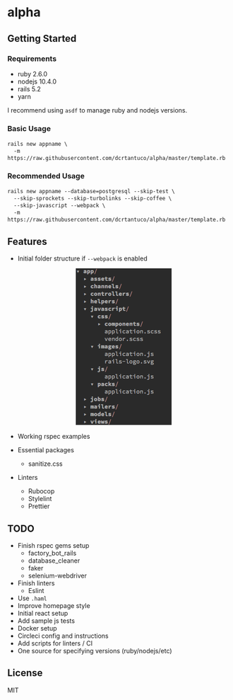 # alpha

## Getting Started

### Requirements

- ruby 2.6.0
- nodejs 10.4.0
- rails 5.2
- yarn

I recommend using `asdf` to manage ruby and nodejs versions.

### Basic Usage

```
rails new appname \
  -m https://raw.githubusercontent.com/dcrtantuco/alpha/master/template.rb
```

### Recommended Usage

```
rails new appname --database=postgresql --skip-test \
  --skip-sprockets --skip-turbolinks --skip-coffee \
  --skip-javascript --webpack \
  -m https://raw.githubusercontent.com/dcrtantuco/alpha/master/template.rb
```

## Features

- Initial folder structure if `--webpack` is enabled

  <p align="center">
    <img src="demo/webpack-folder-structure.png"/>
  </p>

- Working rspec examples
- Essential packages
  - sanitize.css
- Linters
  - Rubocop
  - Stylelint
  - Prettier

## TODO

- Finish rspec gems setup
  - factory_bot_rails
  - database_cleaner
  - faker
  - selenium-webdriver
- Finish linters
  - Eslint
- Use `.haml`
- Improve homepage style
- Initial react setup
- Add sample js tests
- Docker setup
- Circleci config and instructions
- Add scripts for linters / CI
- One source for specifying versions (ruby/nodejs/etc)

## License

MIT
